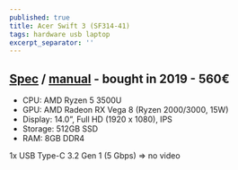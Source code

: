 ```yaml
---
published: true
title: Acer Swift 3 (SF314-41)
tags: hardware usb laptop
excerpt_separator: ''
---
```

## [Spec](https://laptopmedia.com/laptop-specs/acer-swift-3-sf314-41-34/) / [manual](https://global-download.acer.com/GDFiles/Document/User%20Manual/User%20Manual_Acer_1.0_A_A.pdf?acerid=636960930267251097&Step1=ULTRA-THIN&Step2=SWIFT&Step3=SF314-41&OS=ALL&LC=en&BC=ACER&SC=PA_6) - bought in 2019 - 560€

- CPU: AMD Ryzen 5 3500U
- GPU: AMD Radeon RX Vega 8 (Ryzen 2000/3000, 15W)
- Display: 14.0”, Full HD (1920 x 1080), IPS
- Storage: 512GB SSD
- RAM: 8GB DDR4

1x USB Type-C 3.2 Gen 1 (5 Gbps) => no video
